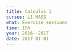 ```yaml
---
title: Calculus 1
cursus: L1 MASS
what: Exercise sessions
time: 15h
year: 2016--2017
date: 2017-01-01
---
```

